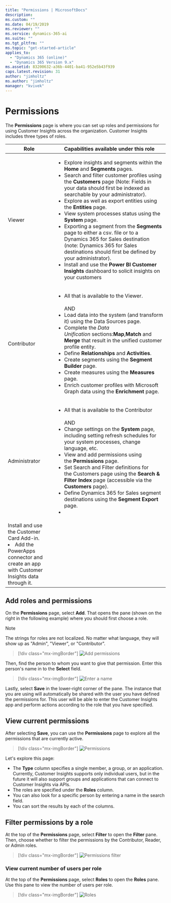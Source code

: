 ```yaml
---
title: "Permissions | MicrosoftDocs"
description: 
ms.custom: ""
ms.date: 04/19/2019
ms.reviewer: ""
ms.service: dynamics-365-ai
ms.suite: ""
ms.tgt_pltfrm: ""
ms.topic: "get-started-article"
applies_to: 
  - "Dynamics 365 (online)"
  - "Dynamics 365 Version 9.x"
ms.assetid: 83200632-a36b-4401-ba41-952e5b43f939
caps.latest.revision: 31
author: "jimholtz"
ms.author: "jimholtz"
manager: "kvivek"
---
```

# Permissions

The **Permissions** page is where you can set up roles and permissions for using Customer Insights across the organization. Customer Insights includes three types of roles. 

|Role  |Capabilities available under this role  |
|---------|---------|
|Viewer     | <ul><li>Explore insights and segments within the **Home** and **Segments** pages.</li><li>Search and filter customer profiles using the **Customers** page (Note: Fields in your data should first be indexed as searchable by your administrator).</li><li>Explore as well as export entities using the **Entities** page.</li> <li>View system processes status using the **System** page.</li> <li>Exporting a segment from the **Segments** page to either a csv. file or to a Dynamics 365 for Sales destination (note: Dynamics 365 for Sales destinations should first be defined by your administrator).</li><li>Install and use the **Power BI Customer Insights** dashboard to solicit insights on your customers</li></ul>   |
|Contributor     | <ul><li>All that is available to the Viewer.</li><br />AND<br /><li>Load data into the system (and transform it) using the Data Sources page.</li><li> Complete the *Data Unification* sections:**Map**,**Match** and **Merge** that result in the unified customer profile entity.</li> <li>Define **Relationships** and **Activities**.</li> <li>Create segments using the **Segment Builder** page.</li> <li>Create measures using the **Measures** page.</li> <li>Enrich customer profiles with Microsoft Graph data using the **Enrichment** page.</li></ul> |
|Administrator     | <ul><li>All that is available to the Contributor</li> <br />AND<br /><li> Change settings on the **System** page, including setting refresh schedules for your system processes, change language, etc. </li> <li>View and add permissions using the **Permissions** page.</li> <li>Set Search and Filter definitions for the Customers page using the **Search & Filter Index** page (accessible via the **Customers** page).</li> <li>Define Dynamics 365 for Sales segment destinations using the **Segment Export** page. </li><li>
Install and use the Customer Card Add-in.</li> <li>Add the PowerApps connector and create an app with Customer Insights data through it.</li></ul>     |
 
## Add roles and permissions

On the **Permissions** page, select **Add**. That opens the pane (shown on the right in the following example) where you should first choose a role. 

>[!NOTE]
>The strings for roles are not localized. No matter what language, they will show up as "Admin", "Viewer", or "Contributor".

> [!div class="mx-imgBorder"] 
> ![](media/add-permissions.png "Add permissions")
 
Then, find the person to whom you want to give that permission. Enter this person's name in to the **Select** field.

> [!div class="mx-imgBorder"] 
> ![](media/permissions-roles.png "Enter a name")

Lastly, select **Save** in the lower-right corner of the pane. The instance that you are using will automatically be shared with the user you have defined the permissions for. This user will be able to enter the Customer Insights app and perform actions according to the role that you have specified.
 
## View current permissions

After selecting **Save**, you can use the **Permissions** page to explore all the permissions that are currently active.

> [!div class="mx-imgBorder"] 
> ![](media/permissions.png "Permissions")

Let's explore this page:

- The **Type** column specifies a single member, a group, or an application. Currently, Customer Insights supports only individual users, but in the future it will also support groups and applications that can connect to Customer Insights via APIs.
- The roles are specified under the **Roles** column.
- You can also look for a specific person by entering a name in the search field.
- You can sort the results by each of the columns.   

## Filter permissions by a role

At the top of the **Permissions** page, select **Filter** to open the **Filter** pane. Then, choose whether to filter the permissions by the Contributor, Reader, or Admin roles.

> [!div class="mx-imgBorder"] 
> ![](media/permissions-filter.png "Permissions filter")

### View current number of users per role

At the top of the **Permissions** page, select **Roles** to open the **Roles** pane. Use this pane to view the number of users per role.

> [!div class="mx-imgBorder"] 
> ![](media/permissions-roles2.png "Roles")
